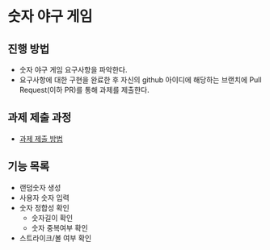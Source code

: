 # 숫자 야구 게임
## 진행 방법
* 숫자 야구 게임 요구사항을 파악한다.
* 요구사항에 대한 구현을 완료한 후 자신의 github 아이디에 해당하는 브랜치에 Pull Request(이하 PR)를 통해 과제를 제출한다.

## 과제 제출 과정
* [과제 제출 방법](https://github.com/next-step/nextstep-docs/tree/master/precourse)

## 기능 목록
* 랜덤숫자 생성
* 사용자 숫자 입력
* 숫자 정합성 확인
    * 숫자길이 확인
    * 숫자 중복여부 확인
* 스트라이크/볼 여부 확인
